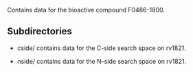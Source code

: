 Contains data for the bioactive compound F0486-1800.

## Subdirectories

- cside/ contains data for the C-side search space on rv1821.

- nside/ contains data for the N-side search space on rv1821.

